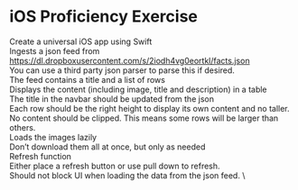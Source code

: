 # iOS Proficiency Exercise  
Create a universal iOS app using Swift \
Ingests a json feed from https://dl.dropboxusercontent.com/s/2iodh4vg0eortkl/facts.json \
You can use a third party json parser to parse this if desired. \
The feed contains a title and a list of rows \
Displays the content (including image, title and description) in a table \
The title in the navbar should be updated from the json \
Each row should be the right height to display its own content and no taller. No content should be clipped. This means some rows will be larger than others. \
Loads the images lazily \
Don’t download them all at once, but only as needed \
Refresh function \
Either place a refresh button or use pull down to refresh. \
Should not block UI when loading the data from the json feed. \
